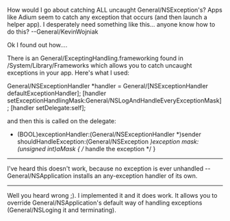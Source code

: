 How would I go about catching ALL uncaught General/NSException's? Apps like Adium seem to catch any exception that occurs (and then launch a helper app). I desperately need something like this... anyone know how to do this? --General/KevinWojniak

Ok I found out how....

There is an General/ExceptingHandling.frameworking found in /System/Library/Frameworks which allows you to catch uncaught exceptions in your app. Here's what I used:

    
General/NSExceptionHandler *handler = General/[NSExceptionHandler defaultExceptionHandler];
[handler setExceptionHandlingMask:General/NSLogAndHandleEveryExceptionMask];
[handler setDelegate:self];


and then this is called on the delegate:

    
- (BOOL)exceptionHandler:(General/NSExceptionHandler *)sender
     shouldHandleException:(General/NSException *)exception mask:(unsigned int)aMask
{
	/* handle the exception */
}


----

I've heard this doesn't work, because no exception is ever unhandled -- General/NSApplication installs an any-exception handler of its own.

----

Well you heard wrong ;). I implemented it and it does work. It allows you to override General/NSApplication's default way of handling exceptions (General/NSLoging it and terminating).